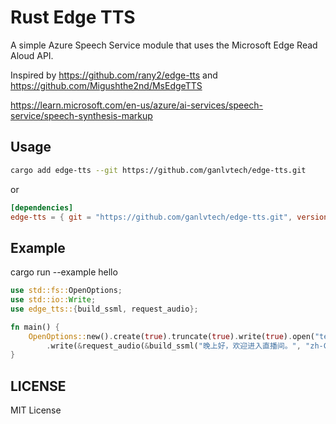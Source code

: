 # Rust Edge TTS

A simple Azure Speech Service module that uses the Microsoft Edge Read Aloud API.

Inspired by https://github.com/rany2/edge-tts and https://github.com/Migushthe2nd/MsEdgeTTS

https://learn.microsoft.com/en-us/azure/ai-services/speech-service/speech-synthesis-markup

## Usage

```bash
cargo add edge-tts --git https://github.com/ganlvtech/edge-tts.git
```

or

```toml
[dependencies]
edge-tts = { git = "https://github.com/ganlvtech/edge-tts.git", version = "0.1.0" }
```

## Example

cargo run --example hello

```rust
use std::fs::OpenOptions;
use std::io::Write;
use edge_tts::{build_ssml, request_audio};

fn main() {
    OpenOptions::new().create(true).truncate(true).write(true).open("test.mp3").unwrap()
        .write(&request_audio(&build_ssml("晚上好，欢迎进入直播间。", "zh-CN-XiaoxiaoNeural", "medium", "medium", "medium"), "audio-24khz-48kbitrate-mono-mp3").unwrap()).unwrap();
}
```

## LICENSE

MIT License
